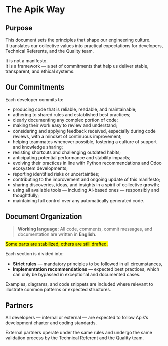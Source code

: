 # The Apik Way


## Purpose

This document sets the principles that shape our engineering culture.  
It translates our collective values into practical expectations for developers, Technical Referents, and the Quality team.

It is not a manifesto.  
It is a framework — a set of commitments that help us deliver stable, transparent, and ethical systems.


## Our Commitments

Each developer commits to:

- producing code that is reliable, readable, and maintainable;
- adhering to shared rules and established best practices;
- clearly documenting any complex portion of code;
- making their work easy to review and understand;
- considering and applying feedback received, especially during code reviews, with a mindset of continuous improvement;
- helping teammates whenever possible, fostering a culture of support and knowledge sharing;
- resisting shortcuts and challenging outdated habits;
- anticipating potential performance and stability impacts;
- evolving their practices in line with Python recommendations and Odoo ecosystem developments;
- reporting identified risks or uncertainties;
- contributing to the improvement and ongoing update of this manifesto;
- sharing discoveries, ideas, and insights in a spirit of collective growth;
- using all available tools — including AI-based ones — responsibly and thoughtfully;
- maintaining full control over any automatically generated code.


## Document Organization

> **Working language:** All code, comments, commit messages, and documentation are written in **English**.
 
<mark>Some parts are stabilized, others are still drafted.</mark>

Each section is divided into:
- **Strict rules** — mandatory principles to be followed in all circumstances,  
- **Implementation recommendations** — expected best practices, which can only be bypassed in exceptional and documented cases.

Examples, diagrams, and code snippets are included where relevant to illustrate common patterns or expected structures.


## Partners

All developers — internal or external — are expected to follow Apik’s development charter and coding standards.

External partners operate under the same rules and undergo the same validation process by the Technical Referent and the Quality team.
